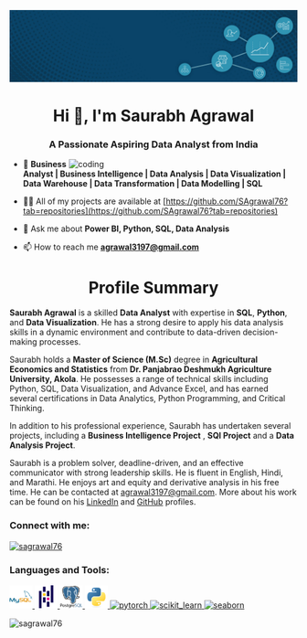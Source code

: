 ![logo](https://github.com/SAgrawal76/SAgrawal76/blob/main/Data_Analyst.jpg)
<h1 align="center">Hi 👋, I'm Saurabh Agrawal</h1>
<h3 align="center">A Passionate Aspiring Data Analyst from India</h3>
<img align ="right" alt ="coding" width ="400" src ="https://camo.githubusercontent.com/7de37139d0b4c1ce40865e799b446c0e963a3dd8fb68d239707237c40604fa3d/68747470733a2f2f63646e2e6472696262626c652e636f6d2f75736572732f3733303730332f73637265656e73686f74732f363538313234332f6176656e746f2e676966">

- 🌱 **Business Analyst | Business Intelligence | Data Analysis | Data Visualization | Data Warehouse | Data Transformation | Data Modelling | SQL**

- 👨‍💻 All of my projects are available at [https://github.com/SAgrawal76?tab=repositories](https://github.com/SAgrawal76?tab=repositories)

- 💬 Ask me about **Power BI, Python, SQL, Data Analysis**

- 📫 How to reach me **agrawal3197@gmail.com**
  
<h1 align="center">Profile Summary</h1>

**Saurabh Agrawal** is a skilled **Data Analyst** with expertise in **SQL**, **Python**, and **Data Visualization**. He has a strong desire to apply his data analysis skills in a dynamic environment and contribute to data-driven decision-making processes.

Saurabh holds a **Master of Science (M.Sc)** degree in **Agricultural Economics and Statistics** from **Dr. Panjabrao Deshmukh Agriculture University, Akola**. He possesses a range of technical skills including Python, SQL, Data Visualization, and Advance Excel, and has earned several certifications in Data Analytics, Python Programming, and Critical Thinking.

In addition to his professional experience, Saurabh has undertaken several projects, including a **Business Intelligence Project** , **SQl Project** and a **Data Analysis Project**.

Saurabh is a problem solver, deadline-driven, and an effective communicator with strong leadership skills. He is fluent in English, Hindi, and Marathi. He enjoys art and equity and derivative analysis in his free time. He can be contacted at agrawal3197@gmail.com. 
More about his work can be found on his [LinkedIn](www.linkedin.com/in/saurabh-agrawal-9ab186143) and [GitHub](https://github.com/SAgrawal76) profiles.

<h3 align="left">Connect with me:</h3>
<p align="left">
<a href="https://linkedin.com/in/saurabh-agrawal-9ab186143" target="blank"><img align="center" src="https://raw.githubusercontent.com/rahuldkjain/github-profile-readme-generator/master/src/images/icons/Social/linked-in-alt.svg" alt="sagrawal76" height="30" width="40" /></a>
</p>

<h3 align="left">Languages and Tools:</h3>
<p align="left"> <a href="https://www.mysql.com/" target="_blank" rel="noreferrer"> <img src="https://raw.githubusercontent.com/devicons/devicon/master/icons/mysql/mysql-original-wordmark.svg" alt="mysql" width="40" height="40"/> </a> <a href="https://pandas.pydata.org/" target="_blank" rel="noreferrer"> <img src="https://raw.githubusercontent.com/devicons/devicon/2ae2a900d2f041da66e950e4d48052658d850630/icons/pandas/pandas-original.svg" alt="pandas" width="40" height="40"/> </a> <a href="https://www.postgresql.org" target="_blank" rel="noreferrer"> <img src="https://raw.githubusercontent.com/devicons/devicon/master/icons/postgresql/postgresql-original-wordmark.svg" alt="postgresql" width="40" height="40"/> </a> <a href="https://www.python.org" target="_blank" rel="noreferrer"> <img src="https://raw.githubusercontent.com/devicons/devicon/master/icons/python/python-original.svg" alt="python" width="40" height="40"/> </a> <a href="https://pytorch.org/" target="_blank" rel="noreferrer"> <img src="https://www.vectorlogo.zone/logos/pytorch/pytorch-icon.svg" alt="pytorch" width="40" height="40"/> </a> <a href="https://scikit-learn.org/" target="_blank" rel="noreferrer"> <img src="https://upload.wikimedia.org/wikipedia/commons/0/05/Scikit_learn_logo_small.svg" alt="scikit_learn" width="40" height="40"/> </a> <a href="https://seaborn.pydata.org/" target="_blank" rel="noreferrer"> <img src="https://seaborn.pydata.org/_images/logo-mark-lightbg.svg" alt="seaborn" width="40" height="40"/> </a>

<p><img align="center" src="https://github-readme-stats.vercel.app/api/top-langs?username=harshit0699&show_icons=true&locale=en&layout=compact" alt="sagrawal76" /></p>
